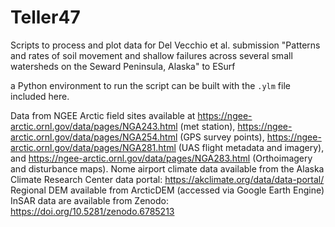 # Teller47
Scripts to process and plot data for Del Vecchio et al. submission "Patterns and rates of soil movement and shallow failures across several small watersheds on the Seward Peninsula, Alaska" to ESurf

a Python environment to run the script can be built with the `.ylm` file included here. 

Data from NGEE Arctic field sites available at https://ngee-arctic.ornl.gov/data/pages/NGA243.html (met station), 
https://ngee-arctic.ornl.gov/data/pages/NGA254.html (GPS survey points), https://ngee-arctic.ornl.gov/data/pages/NGA281.html (UAS flight metadata and imagery), and https://ngee-arctic.ornl.gov/data/pages/NGA283.html (Orthoimagery and disturbance maps). 
Nome airport climate data available from the Alaska Climate Research Center data portal: https://akclimate.org/data/data-portal/
Regional DEM available from ArcticDEM (accessed via Google Earth Engine)
InSAR data are available from Zenodo: https://doi.org/10.5281/zenodo.6785213

